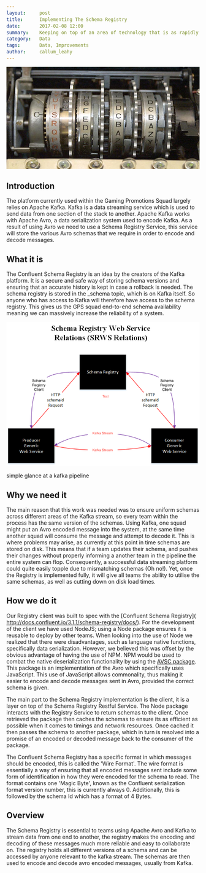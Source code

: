 ```yaml
---
layout:     post
title:      Implementing The Schema Registry
date:       2017-02-08 12:00
summary:    Keeping on top of an area of technology that is as rapidly moving as the big data ecosystem is hard.  Our data tribe share some of their resources for keeping up to date.
category:   Data
tags:       Data, Improvements
author:     callum_leahy
---
```


![Enigma Machine](/images/enigma.jpg)

## Introduction

The platform currently used within the Gaming Promotions Squad largely relies on Apache Kafka. Kafka is a data streaming service which is used to send data from one section of the stack to another. Apache Kafka works with Apache Avro, a data serialization system used to encode Kafka. As a result of using Avro we need to use a Schema Registry Service, this service will store the various Avro schemas that we require in order to encode and decode messages.

## What it is

The Confluent Schema Registry is an idea by the creators of the Kafka platform. It is a secure and safe way of storing schema versions and ensuring that an accurate history is kept in case a rollback is needed. The schema registry is stored in the _schema topic, which is on Kafka itself. So anyone who has access to Kafka will therefore have access to the schema registry. This gives us the GPS squad end-to-end schema availability meaning we can massively increase the reliability of a system.

![Provides end-to-end Schemas](/images/schemas-end-to-end.png)

simple glance at a kafka pipeline

## Why we need it

The main reason that this work was needed was to ensure uniform schemas across different areas of the Kafka stream, so every team within the process has the same version of the schemas. Using Kafka, one squad might put an Avro encoded message into the system, at the same time another squad will consume the message and attempt to decode it. This is where problems may arise, as currently at this point in time schemas are stored on disk. This means that if a team updates their schema, and pushes their changes without properly informing a another team in the pipeline the entire system can flop. Consequently, a successful data streaming platform could quite easily topple due to mismatching schemas (Oh no!). Yet, once the Registry is implemented fully, it will give all teams the ability to utilise the same schemas, as well as cutting down on disk load times.

## How we do it

Our Registry client was built to spec with the [Confluent Schema Registry]( 
http://docs.confluent.io/3.1.1/schema-registry/docs/). For the development of the client we have used NodeJS; using a Node package ensures it is reusable to deploy by other teams. When looking into the use of Node we realized that there were disadvantages, such as language native functions, specifically data serialization. However, we believed this was offset by the obvious advantage of having the use of NPM. NPM would be used to combat the native deserialization functionality by using the [AVSC package](https://github.com/mtth/avsc). This package is an implementation of the Avro which specifically uses JavaScript. This use of JavaScript allows commonality, thus making it easier to encode and decode messages sent in Avro, provided the correct schema is given.

The main part to the Schema Registry implementation is the client, it is a layer on top of the Schema Registry Restful Service. The Node package interacts with the Registry Service to return schemas to the client. Once retrieved the package then caches the schemas to ensure its as efficient as possible when it comes to timings and network resources. Once cached it then passes the schema to another package, which in turn is resolved into a promise of an encoded or decoded message back to the consumer of the package.

The Confluent Schema Registry has a specific format in which messages should be encoded, this is called the 'Wire Format'. The wire format is essentially a way of ensuring that all encoded messages sent include some form of identification in how they were encoded for the schema to read. The format contains one 'Magic Byte', known as the Confluent serialization format version number, this is currently always 0. Additionally, this is followed by the schema Id which has a format of 4 Bytes.

## Overview

The Schema Registry is essential to teams using Apache Avro and Kafka to stream data from one end to another, the registry makes the encoding and decoding of these messages much more reliable and easy to collaborate on. The registry holds all different versions of a schema and can be accessed by anyone relevant to the kafka stream. The schemas are then used to encode and decode avro encoded messages, usually from Kafka.
